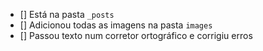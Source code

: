 - [] Está na pasta `_posts`
- [] Adicionou todas as imagens na pasta `images`
- [] Passou texto num corretor ortográfico e corrigiu erros
